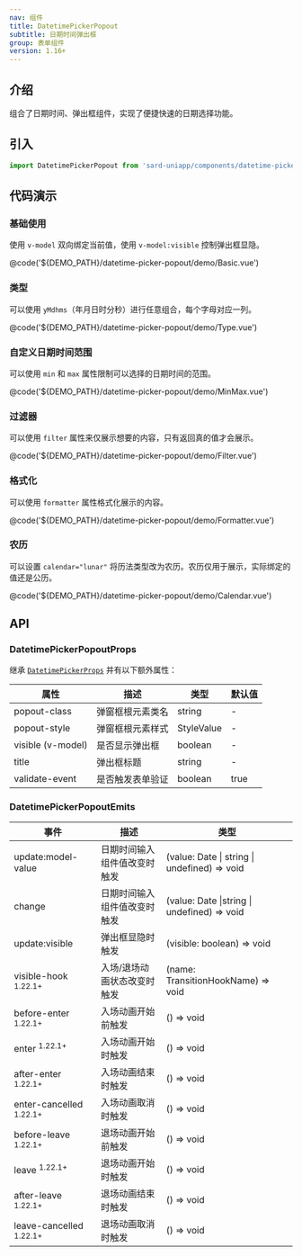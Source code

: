 ```yaml
---
nav: 组件
title: DatetimePickerPopout
subtitle: 日期时间弹出框
group: 表单组件
version: 1.16+
---
```


## 介绍

组合了日期时间、弹出框组件，实现了便捷快速的日期选择功能。

## 引入

```ts
import DatetimePickerPopout from 'sard-uniapp/components/datetime-picker-popout/datetime-picker-popout.vue'
```

## 代码演示

### 基础使用

使用 `v-model` 双向绑定当前值，使用 `v-model:visible` 控制弹出框显隐。

@code('${DEMO_PATH}/datetime-picker-popout/demo/Basic.vue')

### 类型

可以使用 `yMdhms`（年月日时分秒）进行任意组合，每个字母对应一列。

@code('${DEMO_PATH}/datetime-picker-popout/demo/Type.vue')

### 自定义日期时间范围

可以使用 `min` 和 `max` 属性限制可以选择的日期时间的范围。

@code('${DEMO_PATH}/datetime-picker-popout/demo/MinMax.vue')

### 过滤器

可以使用 `filter` 属性来仅展示想要的内容，只有返回真的值才会展示。

@code('${DEMO_PATH}/datetime-picker-popout/demo/Filter.vue')

### 格式化

可以使用 `formatter` 属性格式化展示的内容。

@code('${DEMO_PATH}/datetime-picker-popout/demo/Formatter.vue')

### 农历

可以设置 `calendar="lunar"` 将历法类型改为农历。农历仅用于展示，实际绑定的值还是公历。

@code('${DEMO_PATH}/datetime-picker-popout/demo/Calendar.vue')

## API

### DatetimePickerPopoutProps

继承 [`DatetimePickerProps`](./datetime-picker#DatetimePickerProps) 并有以下额外属性：

| 属性              | 描述             | 类型       | 默认值 |
| ----------------- | ---------------- | ---------- | ------ |
| popout-class      | 弹窗框根元素类名 | string     | -      |
| popout-style      | 弹窗框根元素样式 | StyleValue | -      |
| visible (v-model) | 是否显示弹出框   | boolean    | -      |
| title             | 弹出框标题       | string     | -      |
| validate-event    | 是否触发表单验证 | boolean    | true   |

### DatetimePickerPopoutEmits

| 事件                               | 描述                         | 类型                                         |
| ---------------------------------- | ---------------------------- | -------------------------------------------- |
| update:model-value                 | 日期时间输入组件值改变时触发 | (value: Date \| string \| undefined) => void |
| change                             | 日期时间输入组件值改变时触发 | (value: Date \|string \| undefined) => void  |
| update:visible                     | 弹出框显隐时触发             | (visible: boolean) => void                   |
| visible-hook <sup>1.22.1+</sup>    | 入场/退场动画状态改变时触发  | (name: TransitionHookName) => void           |
| before-enter <sup>1.22.1+</sup>    | 入场动画开始前触发           | () => void                                   |
| enter <sup>1.22.1+</sup>           | 入场动画开始时触发           | () => void                                   |
| after-enter <sup>1.22.1+</sup>     | 入场动画结束时触发           | () => void                                   |
| enter-cancelled <sup>1.22.1+</sup> | 入场动画取消时触发           | () => void                                   |
| before-leave <sup>1.22.1+</sup>    | 退场动画开始前触发           | () => void                                   |
| leave <sup>1.22.1+</sup>           | 退场动画开始时触发           | () => void                                   |
| after-leave <sup>1.22.1+</sup>     | 退场动画结束时触发           | () => void                                   |
| leave-cancelled <sup>1.22.1+</sup> | 退场动画取消时触发           | () => void                                   |
